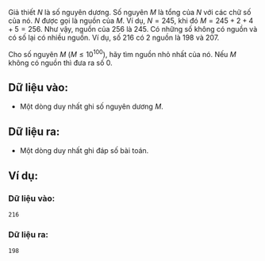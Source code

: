 Giả thiết $N$ là số nguyên dương. Số nguyên $M$ là tổng của $N$ với các chữ số của nó. $N$ được gọi là nguồn của $M$. Ví dụ, $N = 245$, khi đó $M = 245 + 2 + 4 + 5 = 256$. Như vậy, nguồn của $256$ là $245$. Có những số không có nguồn và có số lại có nhiều nguồn. Ví dụ, số $216$ có $2$ nguồn là $198$ và $207$.

Cho số nguyên $M\ (M ≤ 10^{100})$, hãy tìm nguồn nhỏ nhất của nó. Nếu $M$ không có nguồn thì đưa ra số $0$.

## Dữ liệu vào:
- Một dòng duy nhất ghi số nguyên dương $M$.

## Dữ liệu ra:
- Một dòng duy nhất ghi đáp số bài toán.

## Ví dụ:
### Dữ liệu vào:
```
216
```

### Dữ liệu ra:
```
198
```